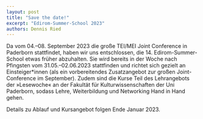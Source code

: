 ```yaml
---
layout: post
title: "Save the date!"
excerpt: "Edirom-Summer-School 2023"
authors: Dennis Ried
---
```


Da vom 04.–08. September 2023 die große TEI/MEI Joint Conference in Paderborn stattfindet, haben wir uns entschlossen,
die 14. Edirom-Summer-School etwas früher abzuhalten. Sie wird bereits in der Woche nach Pfingsten vom 31.05.–02.06.2023
stattfinden und richtet sich gezielt an Einsteiger*innen (als ein vorbereitendes Zusatzangebot zur großen
Joint-Conference im September). Zudem sind die Kurse Teil des Lehrangebots der »Lesewoche« an der Fakultät für
Kulturwissenschaften der Uni Paderborn, sodass Lehre, Weiterbildung und Networking Hand in Hand gehen.

Details zu Ablauf und Kursangebot folgen Ende Januar 2023.